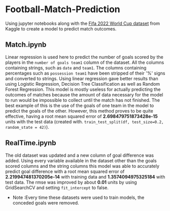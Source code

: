# Football-Match-Prediction
Using jupyter notebooks along with the [Fifa 2022 World Cup dataset](https://www.kaggle.com/datasets/abecklas/fifa-world-cup) from Kaggle to create a model to predict match outcomes.

## Match.ipynb
Linear regression is used here to predict the number of goals scored by the players in the ```number of goals team1``` column of the dataset. All the columns containing strings, such as ```date``` and ```team1```. The columns containing percentages such as ```possession team1``` have been stripped of their '%' signs and converted to strings. Using linear regression gave better results than using Logistic Regression, Decision Tree Classification as well as Random Forest Regression. This model is mostly useless for actually predicting the outcomes of matches because the amount of data necessary for the model to run would be impossible to collect until the match has not finished. The best example of this is the use of the goals of one team in the model to predict the goals of the other. However, this method proves to be quite effective, having a root mean squared error of **2.698479751873428e-15** units with the test data (created with. ```train_test_split(df, test_size=0.2, random_state = 42)```). 

## RealTime.ipynb
The old dataset was updated and a new column of goal difference was added. Using every variable available in the dataset other than the goals scored columns and the string columns this model was able to accurately predict goal difference with a root mean squared error of **2.219947481370205e-14** with training data and **1.3574094975325184** with test data. The rmse was improved by about **0.01** units by using GridSearchCV and setting ```fit_intercept``` to false.



- Note :Every time these datasets were used to train models, the conceded goals were removed.
